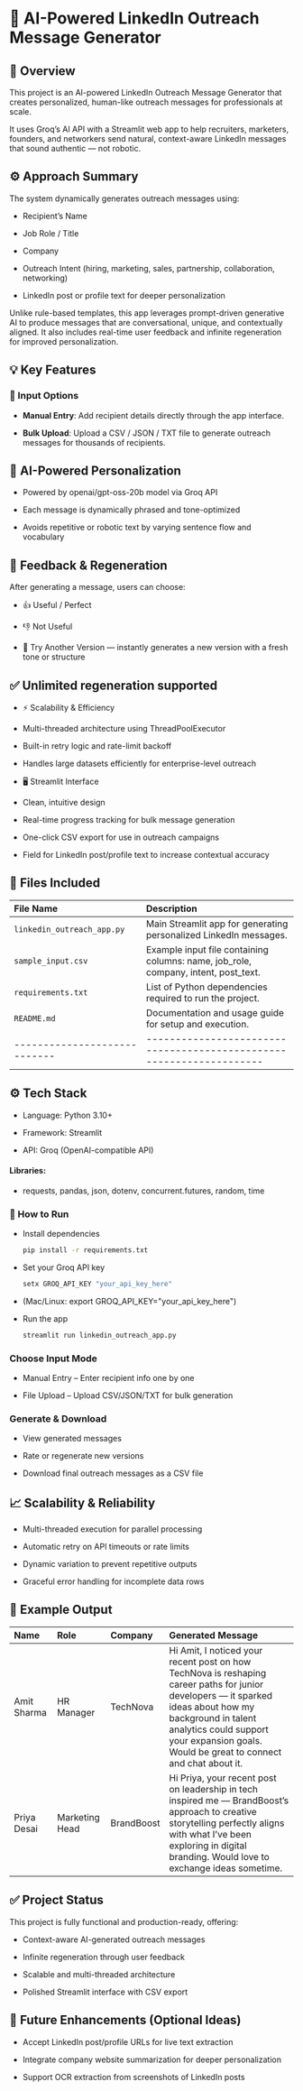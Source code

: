 # 💬 AI-Powered LinkedIn Outreach Message Generator

## 🧠 Overview

This project is an AI-powered LinkedIn Outreach Message Generator that creates personalized, human-like outreach messages for professionals at scale.

It uses Groq’s AI API with a Streamlit web app to help recruiters, marketers, founders, and networkers send natural, context-aware LinkedIn messages that sound authentic — not robotic.

## ⚙️ Approach Summary

The system dynamically generates outreach messages using:

- Recipient’s Name

- Job Role / Title

- Company

- Outreach Intent (hiring, marketing, sales, partnership, collaboration, networking)

- LinkedIn post or profile text for deeper personalization

Unlike rule-based templates, this app leverages prompt-driven generative AI to produce messages that are conversational, unique, and contextually aligned.
It also includes real-time user feedback and infinite regeneration for improved personalization.

## 💡 Key Features

### 🧩 Input Options

- **Manual Entry**: Add recipient details directly through the app interface.

- **Bulk Upload**: Upload a CSV / JSON / TXT file to generate outreach messages for thousands of recipients.

## 🤖 AI-Powered Personalization

- Powered by openai/gpt-oss-20b model via Groq API

- Each message is dynamically phrased and tone-optimized

- Avoids repetitive or robotic text by varying sentence flow and vocabulary

## 🔁 Feedback & Regeneration

After generating a message, users can choose:

- 👍 Useful / Perfect

- 👎 Not Useful

- 🎯 Try Another Version — instantly generates a new version with a fresh tone or structure

## ✅ Unlimited regeneration supported

- ⚡ Scalability & Efficiency

- Multi-threaded architecture using ThreadPoolExecutor

- Built-in retry logic and rate-limit backoff

- Handles large datasets efficiently for enterprise-level outreach

- 🖥️ Streamlit Interface

- Clean, intuitive design

- Real-time progress tracking for bulk message generation

- One-click CSV export for use in outreach campaigns

- Field for LinkedIn post/profile text to increase contextual accuracy

## 📁 Files Included  

| **File Name**              | **Description**                                                   |
|:----------------------------|:------------------------------------------------------------------|
| `linkedin_outreach_app.py` | Main Streamlit app for generating personalized LinkedIn messages. |
| `sample_input.csv`         | Example input file containing columns: name, job_role, company, intent, post_text. |
| `requirements.txt`         | List of Python dependencies required to run the project.          |
| `README.md`                | Documentation and usage guide for setup and execution.            |
|----------------------------|--------------------------------------------------------------------|

## ⚙️ Tech Stack

- Language: Python 3.10+

- Framework: Streamlit

- API: Groq (OpenAI-compatible API)

#### Libraries:
- requests, pandas, json, dotenv, concurrent.futures, random, time

### 🚀 How to Run

- Install dependencies
   ```bash
   pip install -r requirements.txt
   ```

- Set your Groq API key
   ```bash
   setx GROQ_API_KEY "your_api_key_here"
   ```

- (Mac/Linux: export GROQ_API_KEY="your_api_key_here")

- Run the app
   ```bash
   streamlit run linkedin_outreach_app.py
   ```

### **Choose Input Mode**

- Manual Entry – Enter recipient info one by one

- File Upload – Upload CSV/JSON/TXT for bulk generation

### **Generate & Download**

- View generated messages

- Rate or regenerate new versions

- Download final outreach messages as a CSV file

## 📈 Scalability & Reliability

- Multi-threaded execution for parallel processing

- Automatic retry on API timeouts or rate limits

- Dynamic variation to prevent repetitive outputs

- Graceful error handling for incomplete data rows

## 📄 Example Output 

| **Name**       | **Role**          | **Company**  | **Generated Message** |
|:----------------|:------------------|:--------------|:------------------------|
| Amit Sharma    | HR Manager       | TechNova     | Hi Amit, I noticed your recent post on how TechNova is reshaping career paths for junior developers — it sparked ideas about how my background in talent analytics could support your expansion goals. Would be great to connect and chat about it. |
| Priya Desai    | Marketing Head   | BrandBoost   | Hi Priya, your recent post on leadership in tech inspired me — BrandBoost’s approach to creative storytelling perfectly aligns with what I’ve been exploring in digital branding. Would love to exchange ideas sometime. |



## ✅ Project Status

This project is fully functional and production-ready, offering:

- Context-aware AI-generated outreach messages

- Infinite regeneration through user feedback

- Scalable and multi-threaded architecture

- Polished Streamlit interface with CSV export

## 💭 Future Enhancements (Optional Ideas)

- Accept LinkedIn post/profile URLs for live text extraction

- Integrate company website summarization for deeper personalization

- Support OCR extraction from screenshots of LinkedIn posts